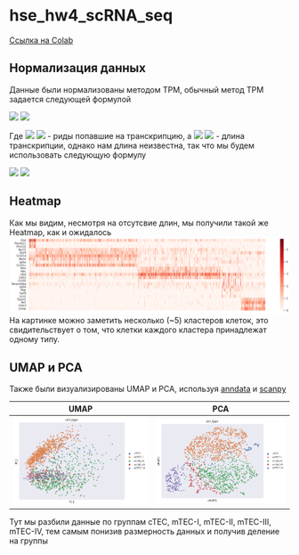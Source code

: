 # hse_hw4_scRNA_seq

[Ссылка на Colab](https://colab.research.google.com/drive/1eMQDqpJKQ9a9WVY9rtQlfUWP0PExMX1B?usp=sharing)


## Нормализация данных
Данные были нормализованы методом TPM, обычный метод TPM задается следующей формулой

<img src="https://render.githubusercontent.com/render/math?math={\Large TPM_i = \frac{q_i / l_i}{\sum (q_j / l_j)} \cdot 10^6}#gh-light-mode-only">
<img src="https://render.githubusercontent.com/render/math?math={\Large \color{white}TPM_i = \frac{q_i / l_i}{\sum (q_j / l_j)} \cdot 10^6}#gh-dark-mode-only">

Где <img src="https://render.githubusercontent.com/render/math?math={q_i}#gh-light-mode-only"> <img src="https://render.githubusercontent.com/render/math?math={\color{white} q_i}#gh-dark-mode-only"> - риды попавшие на транскрипцию, а <img src="https://render.githubusercontent.com/render/math?math={l_i}#gh-light-mode-only"> <img src="https://render.githubusercontent.com/render/math?math={\color{white} l_i}#gh-dark-mode-only"> - длина транскрипции, однако нам длина неизвестна, так что мы будем использовать следующую формулу

<img src="https://render.githubusercontent.com/render/math?math={\Large TPM_i = \frac{q_i}{\sum q_j} \cdot 10^6}#gh-light-mode-only">
<img src="https://render.githubusercontent.com/render/math?math={\Large \color{white}TPM_i = \frac{q_i}{\sum q_j} \cdot 10^6}#gh-dark-mode-only">


## Heatmap
Как мы видим, несмотря на отсутсвие длин, мы получили такой же Heatmap, как и ожидалось
![Image](/img/mark.png)
На картинке можно заметить несколько (~5) кластеров клеток, это свидительствует о том, что клетки каждого кластера принадлежат одному типу. 

## UMAP и PCA
Также были визуализированы UMAP и PCA, используя [anndata](https://anndata.readthedocs.io/en/latest/) и [scanpy](https://scanpy.readthedocs.io/en/stable/)

UMAP | PCA 
 --- | ---
![Image](/img/UMAP.png) | ![Image](/img/PCA.png)

Тут мы разбили данные по группам cTEC, mTEC-I, mTEC-II, mTEC-III, mTEC-IV, тем самым понизив размерность данных и получив деление на группы


